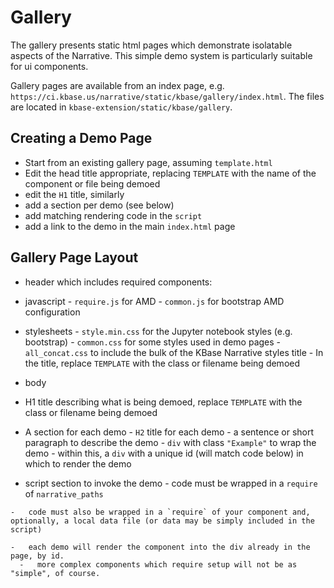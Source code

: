 # Gallery

The gallery presents static html pages which demonstrate isolatable aspects of the Narrative. This simple demo system is particularly suitable for ui components.

Gallery pages are available from an index page, e.g. `https://ci.kbase.us/narrative/static/kbase/gallery/index.html`. The files are located in `kbase-extension/static/kbase/gallery`.

## Creating a Demo Page

-   Start from an existing gallery page, assuming `template.html`
-   Edit the head title appropriate, replacing `TEMPLATE` with the name of the component or file being demoed
-   edit the `H1` title, similarly
-   add a section per demo (see below)
-   add matching rendering code in the `script`
-   add a link to the demo in the main `index.html` page

## Gallery Page Layout

-   header which includes required components:
  -   javascript
    -   `require.js` for AMD
    -   `common.js` for bootstrap AMD configuration

  -   stylesheets
    -   `style.min.css` for the Jupyter notebook styles (e.g. bootstrap)
    -   `common.css` for some styles used in demo pages
    -   `all_concat.css` to include the bulk of the KBase Narrative styles title
    -   In the title, replace `TEMPLATE` with the class or filename being demoed

-   body
  -   H1 title describing what is being demoed, replace `TEMPLATE` with the class or filename being demoed

  -   A section for each demo
    -   `H2` title for each demo
    -   a sentence or short paragraph to describe the demo
    -   `div` with class `"Example"` to wrap the demo
    -   within this, a `div` with a unique id (will match code below) in which to render the demo

  -   script section to invoke the demo
    -   code must be wrapped in a `require` of `narrative_paths`

    -   code must also be wrapped in a `require` of your component and, optionally, a local data file (or data may be simply included in the script)

    -   each demo will render the component into the div already in the page, by id.
      -   more complex components which require setup will not be as "simple", of course.
